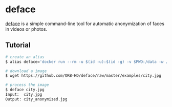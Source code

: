 deface
======

[deface][1] is a simple command-line tool for automatic anonymization of faces in videos or photos.

## Tutorial

```bash
# create an alias
$ alias deface='docker run --rm -u $(id -u):$(id -g) -v $PWD:/data -w /data vimagick/deface'

# download a image
$ wget https://github.com/ORB-HD/deface/raw/master/examples/city.jpg

# process the image
$ deface city.jpg
Input:  city.jpg
Output: city_anonymized.jpg
```

[1]: https://github.com/ORB-HD/deface

